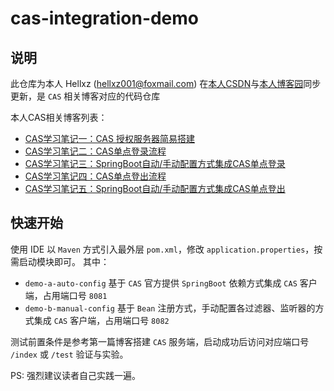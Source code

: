 # cas-integration-demo
## 说明
此仓库为本人 Hellxz (hellxz001@foxmail.com) 在[本人CSDN](https://blog.csdn.net/u012586326)与[本人博客园](https://www.cnblogs.com/hellxz)同步更新，是 `CAS` 相关博客对应的代码仓库

本人CAS相关博客列表：
- [CAS学习笔记一：CAS 授权服务器简易搭建](https://blog.csdn.net/u012586326/article/details/122195507)
- [CAS学习笔记二：CAS单点登录流程](https://blog.csdn.net/u012586326/article/details/122320562)
- [CAS学习笔记三：SpringBoot自动/手动配置方式集成CAS单点登录](https://blog.csdn.net/u012586326/article/details/122331348)
- [CAS学习笔记四：CAS单点登出流程](https://blog.csdn.net/u012586326/article/details/122568510)
- [CAS学习笔记五：SpringBoot自动/手动配置方式集成CAS单点登出](https://blog.csdn.net/u012586326/article/details/122572693)

## 快速开始
使用 IDE 以 `Maven` 方式引入最外层 `pom.xml`，修改 `application.properties`，按需启动模块即可。
其中：
- `demo-a-auto-config` 基于 `CAS` 官方提供 `SpringBoot` 依赖方式集成 `CAS` 客户端，占用端口号 `8081`
- `demo-b-manual-config` 基于 `Bean` 注册方式，手动配置各过滤器、监听器的方式集成 `CAS` 客户端，占用端口号 `8082`

测试前置条件是参考第一篇博客搭建 `CAS` 服务端，启动成功后访问对应端口号 `/index` 或 `/test` 验证与实验。

PS: 强烈建议读者自己实践一遍。